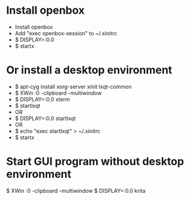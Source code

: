 Install openbox
=====
* Install openbox
* Add "exec openbox-session" to ~/.xinitrc
* $ DISPLAY=:0.0
* $ startx

Or install a desktop environment
=====
* $ apt-cyg install xorg-server xinit lxqt-common
* $ XWin :0 -clipboard -multiwindow
* $ DISPLAY=:0.0 xterm
* $ startlxqt
* OR
* $ DISPLAY=:0.0 startlxqt
* OR
* $ echo "exec startlxqt" > ~/.xinitrc
* $ startx

# Start GUI program without desktop environment
$ XWin :0 -clipboard -multiwindow
$ DISPLAY=:0.0 krita

